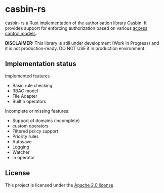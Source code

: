 casbin-rs
====

casbin-rs a Rust implementation of the authorisation library [Casbin](https://casbin.org). It provides support for enforcing authorization based on various [access control models](https://en.wikipedia.org/wiki/Computer_security_model).

**DISCLAIMER:** This library is still under development (Work in Progress) and it is not production-ready. DO NOT USE it in production environment.

## Implementation status

Implemented features

- Basic rule checking 
- RBAC model
- File Adapter
- Builtin operators

Incomplete or missing features:

- Support of domains (incomplete)
- custom operators
- Filtered policy support
- Priority rules
- Autosave 
- Logging
- Watcher
- in operator


## License

This project is licensed under the [Apache 2.0 license](LICENSE).
